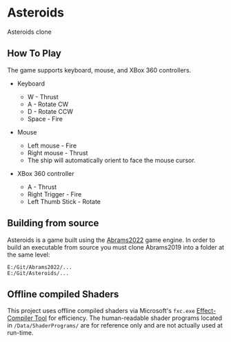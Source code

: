 # Asteroids
Asteroids clone

## How To Play

The game supports keyboard, mouse, and XBox 360 controllers.

- Keyboard
  - W - Thrust
  - A - Rotate CW
  - D - Rotate CCW
  - Space - Fire

- Mouse
  - Left mouse - Fire
  - Right mouse - Thrust
  - The ship will automatically orient to face the mouse cursor.

- XBox 360 controller
  - A - Thrust
  - Right Trigger - Fire
  - Left Thumb Stick - Rotate

## Building from source

Asteroids is a game built using the [Abrams2022](https://github.com/cugone/Abrams2022.git) game engine. In order to build an executable from source you must clone Abrams2019 into a folder at the same level:

    E:/Git/Abrams2022/...
    E:/Git/Asteroids/...

## Offline compiled Shaders

This project uses offline compiled shaders via Microsoft's `fxc.exe` [Effect-Compiler Tool](https://docs.microsoft.com/en-us/windows/win32/direct3dtools/fxc) for efficiency. The human-readable shader programs located in `/Data/ShaderPrograms/` are for reference only and are not actually used at run-time.
